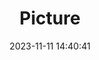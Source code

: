 ---
weight: 1
images:
- /images/edited/190.jpeg
title: Picture
date: 2023-11-11 14:40:41
tags: [luminarneo,work,ILCE-7M3,25.1,person]
---